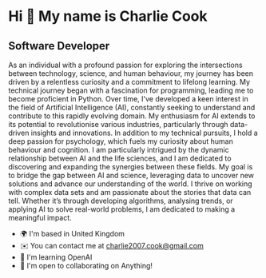 Hi 👋 My name is Charlie Cook
=============================

Software Developer
------------------

As an individual with a profound passion for exploring the intersections between technology, science, and human behaviour, my journey has been driven by a relentless curiosity and a commitment to lifelong learning. My technical journey began with a fascination for programming, leading me to become proficient in Python. Over time, I've developed a keen interest in the field of Artificial Intelligence (AI), constantly seeking to understand and contribute to this rapidly evolving domain. My enthusiasm for AI extends to its potential to revolutionise various industries, particularly through data-driven insights and innovations. In addition to my technical pursuits, I hold a deep passion for psychology, which fuels my curiosity about human behaviour and cognition. I am particularly intrigued by the dynamic relationship between AI and the life sciences, and I am dedicated to discovering and expanding the synergies between these fields. My goal is to bridge the gap between AI and science, leveraging data to uncover new solutions and advance our understanding of the world. I thrive on working with complex data sets and am passionate about the stories that data can tell. Whether it’s through developing algorithms, analysing trends, or applying AI to solve real-world problems, I am dedicated to making a meaningful impact.

* 🌍  I'm based in United Kingdom
* ✉️  You can contact me at [charlie2007.cook@gmail.com](mailto:charlie2007.cook@gmail.com)
* 🧠  I'm learning OpenAI
* 🤝  I'm open to collaborating on Anything!
